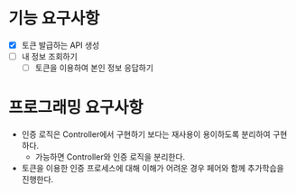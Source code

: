 # 기능 요구사항
- [x] 토큰 발급하는 API 생성
- [ ] 내 정보 조회하기
  - [ ] 토큰을 이용하여 본인 정보 응답하기

# 프로그래밍 요구사항
- 인증 로직은 Controller에서 구현하기 보다는 재사용이 용이하도록 분리하여 구현하다.
  - 가능하면 Controller와 인증 로직을 분리한다.
- 토큰을 이용한 인증 프로세스에 대해 이해가 어려운 경우 페어와 함께 추가학습을 진행한다.